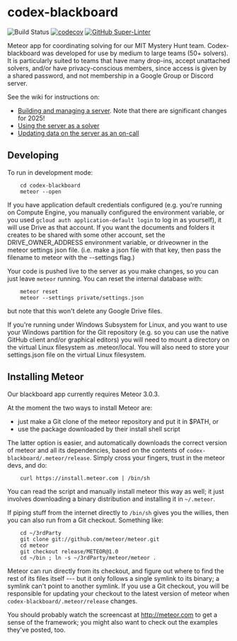 # codex-blackboard

![Build Status](https://github.com/Torgen/codex-blackboard/actions/workflows/test.yml/badge.svg)
[![codecov](https://codecov.io/gh/Torgen/codex-blackboard/graph/badge.svg?token=FLDXAUZQ9M)](https://codecov.io/gh/Torgen/codex-blackboard)
[![GitHub Super-Linter](https://github.com/Torgen/codex-blackboard/workflows/Lint%20Code%20Base/badge.svg)](https://github.com/marketplace/actions/super-linter)

Meteor app for coordinating solving for our MIT Mystery Hunt team.
Codex-blackboard was developed for use by medium to large teams (50+ solvers).
It is particularly suited to teams that have many drop-ins, accept unattached
solvers, and/or have privacy-conscious members, since access is given by a
shared password, and not membership in a Google Group or Discord server.

See the wiki for instructions on:

- [Building and managing a server](./docs/Operations.md). Note that there are significant changes for 2025!
- [Using the server as a solver](./docs/Solving.md)
- [Updating data on the server as an on-call](./docs/Oncall.md)

## Developing

To run in development mode:

```shell
    cd codex-blackboard
    meteor --open
```

If you have application default credentials configured (e.g. you're running on
Compute Engine, you manually configured the environment variable, or you used
`gcloud auth application-default login` to log in as yourself), it will use
Drive as that account. If you want the documents and folders it creates to be
shared with some other account, set the DRIVE_OWNER_ADDRESS environment
variable, or driveowner in the meteor settings json file. (i.e. make a json
file with that key, then pass the filename to meteor with the --settings flag.)

Your code is pushed live to the server as you make changes, so
you can just leave `meteor` running. You can reset the internal database with:

```shell
    meteor reset
    meteor --settings private/settings.json
```

but note that this won't delete any Google Drive files.

If you're running under Windows Subsystem for Linux, and you want to use your
Windows partition for the Git repository (e.g. so you can use the native GitHub
client and/or graphical editors) you will need to mount a directory on the
virtual Linux filesystem as .meteor/local. You will also need to store your
settings.json file on the virtual Linux filesystem.

## Installing Meteor

Our blackboard app currently requires Meteor 3.0.3.

At the moment the two ways to install Meteor are:

- just make a Git clone of the meteor repository and put it in $PATH, or
- use the package downloaded by their install shell script

The latter option is easier, and automatically downloads the correct
version of meteor and all its dependencies, based on the contents of
`codex-blackboard/.meteor/release`. Simply cross your fingers, trust
in the meteor devs, and do:

```shell
    curl https://install.meteor.com | /bin/sh
```

You can read the script and manually install meteor this way as well;
it just involves downloading a binary distribution and installing it
in `~/.meteor`.

If piping stuff from the internet directly to `/bin/sh` gives you the
willies, then you can also run from a Git checkout. Something like:

```shell
    cd ~/3rdParty
    git clone git://github.com/meteor/meteor.git
    cd meteor
    git checkout release/METEOR@1.0
    cd ~/bin ; ln -s ~/3rdParty/meteor/meteor .
```

Meteor can run directly from its checkout, and figure out where to
find the rest of its files itself --- but it only follows a single symlink
to its binary; a symlink can't point to another symlink. If you use a
Git checkout, you will be responsible for updating your checkout to
the latest version of meteor when `codex-blackboard/.meteor/release`
changes.

You should probably watch the screencast at <http://meteor.com> to get a sense
of the framework; you might also want to check out the examples they've
posted, too.
